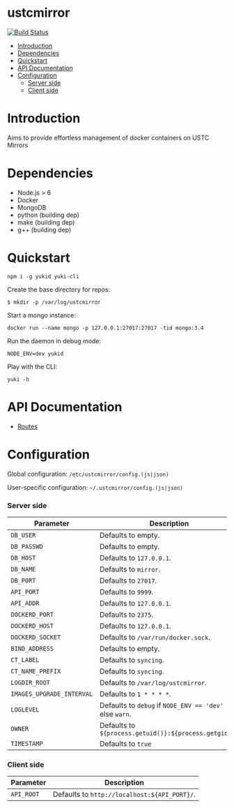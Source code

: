 ustcmirror
==========


[![Build Status](https://travis-ci.org/knight42/Yuki.svg?branch=master)](https://travis-ci.org/knight42/Yuki)

- [Introduction](#introduction)
- [Dependencies](#dependencies)
- [Quickstart](#quickstart)
- [API Documentation](#api-documentation)
- [Configuration](#configuration)
    - [Server side](#server-side)
    - [Client side](#client-side)

# Introduction

Aims to provide effortless management of docker containers on USTC Mirrors

# Dependencies

* Node.js > 6
* Docker
* MongoDB
* python (building dep)
* make (building dep)
* g++ (building dep)

# Quickstart

```
npm i -g yukid yuki-cli
```

Create the base directory for repos:

```
$ mkdir -p /var/log/ustcmirror
```

Start a mongo instance:

```
docker run --name mongo -p 127.0.0.1:27017:27017 -tid mongo:3.4
```

Run the daemon in debug mode:

```
NODE_ENV=dev yukid
```

Play with the CLI:

```
yuki -h
```

# API Documentation

* [Routes](https://ustclug.github.io/ustcmirror/)

# Configuration

Global configuration: `/etc/ustcmirror/config.(js|json)`

User-specific configuration: `~/.ustcmirror/config.(js|json)`

### Server side

| Parameter | Description |
|-----------|-------------|
| `DB_USER` | Defaults to empty. |
| `DB_PASSWD` | Defaults to empty. |
| `DB_HOST` | Defaults to `127.0.0.1`. |
| `DB_NAME` | Defaults to `mirror`. |
| `DB_PORT` | Defaults to `27017`. |
| `API_PORT` | Defaults to `9999`. |
| `API_ADDR` | Defaults to `127.0.0.1`. |
| `DOCKERD_PORT` | Defaults to `2375`. |
| `DOCKERD_HOST` | Defaults to `127.0.0.1`. |
| `DOCKERD_SOCKET` | Defaults to `/var/run/docker.sock`. |
| `BIND_ADDRESS` | Defaults to empty. |
| `CT_LABEL` | Defaults to `syncing`. |
| `CT_NAME_PREFIX` | Defaults to `syncing`. |
| `LOGDIR_ROOT` | Defaults to `/var/log/ustcmirror`. |
| `IMAGES_UPGRADE_INTERVAL` | Defaults to `1 * * * *`. |
| `LOGLEVEL` | Defaults to `debug` if `NODE_ENV == 'dev'` else `warn`. |
| `OWNER` | Defaults to `${process.getuid()}:${process.getgid()}` |
| `TIMESTAMP` | Defaults to `true` |

### Client side

| Parameter | Description |
|-----------|-------------|
| `API_ROOT` | Defaults to `http://localhost:${API_PORT}/`. |
